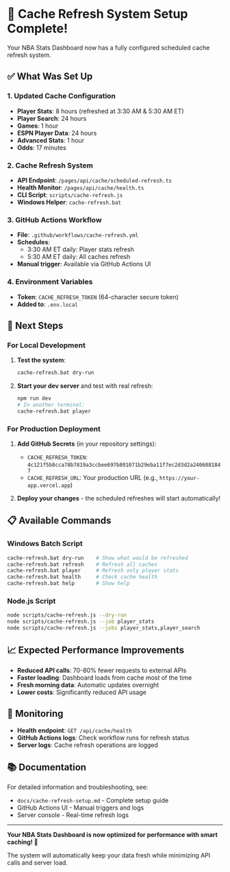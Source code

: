 # 🎉 Cache Refresh System Setup Complete!

Your NBA Stats Dashboard now has a fully configured scheduled cache refresh system.

## ✅ What Was Set Up

### 1. **Updated Cache Configuration**
- **Player Stats**: 8 hours (refreshed at 3:30 AM & 5:30 AM ET)
- **Player Search**: 24 hours
- **Games**: 1 hour 
- **ESPN Player Data**: 24 hours
- **Advanced Stats**: 1 hour
- **Odds**: 17 minutes

### 2. **Cache Refresh System**
- **API Endpoint**: `/pages/api/cache/scheduled-refresh.ts`
- **Health Monitor**: `/pages/api/cache/health.ts`
- **CLI Script**: `scripts/cache-refresh.js`
- **Windows Helper**: `cache-refresh.bat`

### 3. **GitHub Actions Workflow**
- **File**: `.github/workflows/cache-refresh.yml`
- **Schedules**:
  - 3:30 AM ET daily: Player stats refresh
  - 5:30 AM ET daily: All caches refresh
- **Manual trigger**: Available via GitHub Actions UI

### 4. **Environment Variables**
- **Token**: `CACHE_REFRESH_TOKEN` (64-character secure token)
- **Added to**: `.env.local`

## 🚀 Next Steps

### **For Local Development**
1. **Test the system**:
   ```bash
   cache-refresh.bat dry-run
   ```

2. **Start your dev server** and test with real refresh:
   ```bash
   npm run dev
   # In another terminal:
   cache-refresh.bat player
   ```

### **For Production Deployment**

1. **Add GitHub Secrets** (in your repository settings):
   - `CACHE_REFRESH_TOKEN`: `4c121f5b8cca78b7819a3ccbee697b801071b29eba11f7ec2d3d2a2406881847`
   - `CACHE_REFRESH_URL`: Your production URL (e.g., `https://your-app.vercel.app`)

2. **Deploy your changes** - the scheduled refreshes will start automatically!

## 📋 Available Commands

### **Windows Batch Script**
```bash
cache-refresh.bat dry-run    # Show what would be refreshed
cache-refresh.bat refresh    # Refresh all caches  
cache-refresh.bat player     # Refresh only player stats
cache-refresh.bat health     # Check cache health
cache-refresh.bat help       # Show help
```

### **Node.js Script**
```bash
node scripts/cache-refresh.js --dry-run
node scripts/cache-refresh.js --job player_stats
node scripts/cache-refresh.js --jobs player_stats,player_search
```

## 📈 Expected Performance Improvements

- **Reduced API calls**: 70-80% fewer requests to external APIs
- **Faster loading**: Dashboard loads from cache most of the time
- **Fresh morning data**: Automatic updates overnight
- **Lower costs**: Significantly reduced API usage

## 🔧 Monitoring

- **Health endpoint**: `GET /api/cache/health`
- **GitHub Actions logs**: Check workflow runs for refresh status
- **Server logs**: Cache refresh operations are logged

## 📚 Documentation

For detailed information and troubleshooting, see:
- `docs/cache-refresh-setup.md` - Complete setup guide
- GitHub Actions UI - Manual triggers and logs
- Server console - Real-time refresh logs

---

**Your NBA Stats Dashboard is now optimized for performance with smart caching! 🏀**

The system will automatically keep your data fresh while minimizing API calls and server load.